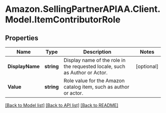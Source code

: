 # Amazon.SellingPartnerAPIAA.Client.Model.ItemContributorRole
## Properties

Name | Type | Description | Notes
------------ | ------------- | ------------- | -------------
**DisplayName** | **string** | Display name of the role in the requested locale, such as Author or Actor. | [optional] 
**Value** | **string** | Role value for the Amazon catalog item, such as author or actor. | 

[[Back to Model list]](../README.md#documentation-for-models) [[Back to API list]](../README.md#documentation-for-api-endpoints) [[Back to README]](../README.md)


